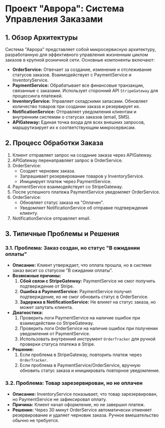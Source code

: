 # Проект "Аврора": Система Управления Заказами

## 1. Обзор Архитектуры

Система "Аврора" представляет собой микросервисную архитектуру, разработанную для эффективного управления жизненным циклом заказов в крупной розничной сети. Основные компоненты включают:

*   **OrderService:** Отвечает за создание, изменение и отслеживание статусов заказов. Взаимодействует с PaymentService и InventoryService.
*   **PaymentService:** Обрабатывает все финансовые транзакции, связанные с заказами. Использует сторонний API `StripeGateway` для процессинга платежей.
*   **InventoryService:** Управляет складскими запасами. Обновляет количество товаров при создании заказа и резервирует их.
*   **NotificationService:** Отправляет уведомления клиентам и внутренним системам о статусах заказов (email, SMS).
*   **APIGateway:** Единая точка входа для всех внешних запросов, маршрутизирует их к соответствующим микросервисам.

## 2. Процесс Обработки Заказа

1.  Клиент отправляет запрос на создание заказа через APIGateway.
2.  APIGateway перенаправляет запрос в OrderService.
3.  OrderService:
    *   Создает черновик заказа.
    *   Запрашивает резервирование товаров у InventoryService.
    *   Инициирует платеж через PaymentService.
4.  PaymentService взаимодействует со StripeGateway.
5.  После успешного платежа PaymentService уведомляет OrderService.
6.  OrderService:
    *   Обновляет статус заказа на "Оплачен".
    *   Уведомляет NotificationService об отправке подтверждения клиенту.
7.  NotificationService отправляет email.

## 3. Типичные Проблемы и Решения

### 3.1. Проблема: Заказ создан, но статус "В ожидании оплаты"

*   **Описание:** Клиент утверждает, что оплата прошла, но в системе заказ висит со статусом "В ожидании оплаты".
*   **Возможные причины:**
    1.  **Сбой связи с StripeGateway:** PaymentService не смог получить подтверждение от Stripe.
    2.  **Ошибка в PaymentService:** PaymentService получил подтверждение, но не смог обновить статус в OrderService.
    3.  **Задержка в NotificationService:** Не влияет на статус заказа, но может запутать клиента.
*   **Диагностика:**
    1.  Проверить логи PaymentService на наличие ошибок при взаимодействии со StripeGateway.
    2.  Проверить логи OrderService на наличие ошибок при получении уведомления от PaymentService.
    3.  Использовать внутренний инструмент `OrderTracker` для ручной проверки статуса платежа в Stripe.
*   **Решение:**
    1.  Если проблема в StripeGateway, повторить платеж через `OrderTracker`.
    2.  Если проблема в PaymentService/OrderService, вручную обновить статус заказа и инициировать повторное уведомление.

### 3.2. Проблема: Товар зарезервирован, но не оплачен

*   **Описание:** InventoryService показывает, что товар зарезервирован, но PaymentService не зафиксировал оплату.
*   **Причина:** Клиент начал оформление, но не завершил платеж.
*   **Решение:** Через 30 минут OrderService автоматически отменяет резервирование и удаляет черновик заказа. Ручное вмешательство обычно не требуется.
